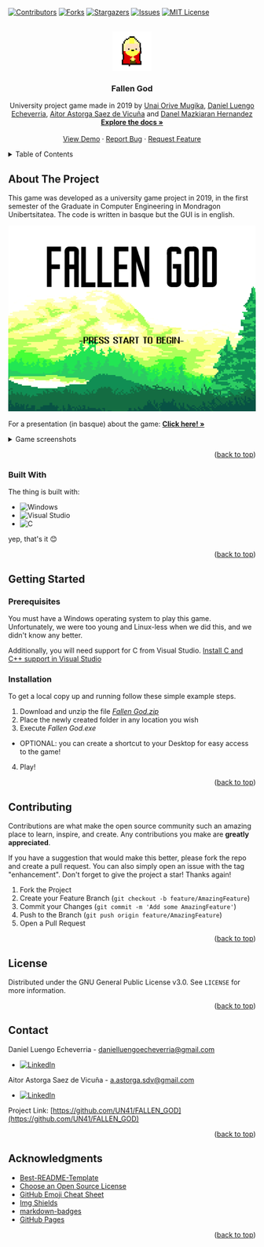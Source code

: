 <!-- Improved compatibility of back to top link: See: https://github.com/othneildrew/Best-README-Template/pull/73 -->
<a name="readme-top"></a>
<!--
*** Thanks for checking out the Best-README-Template. If you have a suggestion
*** that would make this better, please fork the repo and create a pull request
*** or simply open an issue with the tag "enhancement".
*** Don't forget to give the project a star!
*** Thanks again! Now go create something AMAZING! :D
-->



<!-- PROJECT SHIELDS -->
<!--
*** I'm using markdown "reference style" links for readability.
*** Reference links are enclosed in brackets [ ] instead of parentheses ( ).
*** See the bottom of this document for the declaration of the reference variables
*** for contributors-url, forks-url, etc. This is an optional, concise syntax you may use.
*** https://www.markdownguide.org/basic-syntax/#reference-style-links
-->
[![Contributors][contributors-shield]][contributors-url]
[![Forks][forks-shield]][forks-url]
[![Stargazers][stars-shield]][stars-url]
[![Issues][issues-shield]][issues-url]
[![MIT License][license-shield]][license-url]



<!-- PROJECT LOGO -->
<br />
<div align="center">
  <a href="https://github.com/UN41/FALLEN_GOD">
    <img src="sdlExamplesVcWS/02simpleGame/img/delantegif.gif" alt="Logo" width="80" height="80">
  </a>

  <h3 align="center">Fallen God</h3>

  <p align="center">
     University project game made in 2019 by <a href="https://github.com/UN41">Unai Orive Mugika</a>, <a href="https://github.com/Danielluengo15">Daniel Luengo Echeverria</a>, <a href="https://github.com/AitorAstorga">Aitor Astorga Saez de Vicuña</a> and <a href="https://github.com/">Danel Mazkiaran Hernandez</a>
    <br />
    <a href="https://github.com/UN41/FALLEN_GOD"><strong>Explore the docs »</strong></a>
    <br />
    <br />
    <a href="https://drive.google.com/file/d/1RZoEdsV1oOgvHUz2trkTpNHtVW92lrJQ/view?usp=share_link">View Demo</a>
    ·
    <a href="https://github.com/UN41/FALLEN_GOD/issues">Report Bug</a>
    ·
    <a href="https://github.com/UN41/FALLEN_GOD/issues">Request Feature</a>
  </p>
</div>



<!-- TABLE OF CONTENTS -->
<details>
  <summary>Table of Contents</summary>
  <ol>
    <li>
      <a href="#about-the-project">About The Project</a>
      <ul>
        <li><a href="#built-with">Built With</a></li>
      </ul>
    </li>
    <li>
      <a href="#getting-started">Getting Started</a>
      <ul>
        <li><a href="#prerequisites">Prerequisites</a></li>
        <li><a href="#installation">Installation</a></li>
      </ul>
    </li>
    <li><a href="#contributing">Contributing</a></li>
    <li><a href="#license">License</a></li>
    <li><a href="#contact">Contact</a></li>
    <li><a href="#acknowledgments">Acknowledgments</a></li>
  </ol>
</details>



<!-- ABOUT THE PROJECT -->
## About The Project

This game was developed as a university game project in 2019, in the first semester of the Graduate in Computer Engineering in Mondragon Unibertsitatea. The code is written in basque but the GUI is in english.

<div align="center">
  <img src="sdlExamplesVcWS/02simpleGame/img/menu/startMenu.bmp" alt="game_screenshot"/>
</div>

For a presentation (in basque) about the game: <a href="https://docs.google.com/presentation/d/1c0PM4SX732tn3AuZbe6d2wMaMBtvkCX3diTZuFrCeew/edit?usp=sharing"><strong>Click here! »</strong></a>

<details>
  <summary>Game screenshots</summary>
    <img src="sdlExamplesVcWS/02simpleGame/img/arbol1/4.bmp" alt="game_screenshot"/>
    <img src="sdlExamplesVcWS/02simpleGame/img/arbol1/6.bmp" alt="game_screenshot"/>
    <img src="sdlExamplesVcWS/02simpleGame/img/pulpo1/2.bmp" alt="game_screenshot"/>
    <img src="sdlExamplesVcWS/02simpleGame/img/sugea1/1.bmp" alt="game_screenshot"/>
    <img src="sdlExamplesVcWS/02simpleGame/img/titan1/5.bmp" alt="game_screenshot"/>
</details>

<p align="right">(<a href="#readme-top">back to top</a>)</p>



### Built With

The thing is built with:

* ![Windows](https://img.shields.io/badge/Windows-0078D6?style=for-the-badge&logo=windows&logoColor=white)
* ![Visual Studio](https://img.shields.io/badge/Visual%20Studio-5C2D91.svg?style=for-the-badge&logo=visual-studio&logoColor=white)
* ![C](https://img.shields.io/badge/c-%2300599C.svg?style=for-the-badge&logo=c&logoColor=white)

yep, that's it :blush:

<p align="right">(<a href="#readme-top">back to top</a>)</p>



<!-- GETTING STARTED -->
## Getting Started
### Prerequisites

You must have a Windows operating system to play this game. Unfortunately, we were too young and Linux-less when we did this, and we didn't know any better. 

Additionally, you will need support for C from Visual Studio. [Install C and C++ support in Visual Studio](https://learn.microsoft.com/en-us/cpp/build/vscpp-step-0-installation?view=msvc-170)

### Installation

To get a local copy up and running follow these simple example steps.

1. Download and unzip the file _[Fallen God.zip](https://github.com/UN41/FALLEN_GOD/releases/tag/1.0.0)_
2. Place the newly created folder in any location you wish
3. Execute _Fallen God.exe_
* OPTIONAL: you can create a shortcut to your Desktop for easy access to the game!

4. Play!

<p align="right">(<a href="#readme-top">back to top</a>)</p>



<!-- CONTRIBUTING -->
## Contributing

Contributions are what make the open source community such an amazing place to learn, inspire, and create. Any contributions you make are **greatly appreciated**.

If you have a suggestion that would make this better, please fork the repo and create a pull request. You can also simply open an issue with the tag "enhancement".
Don't forget to give the project a star! Thanks again!

1. Fork the Project
2. Create your Feature Branch (`git checkout -b feature/AmazingFeature`)
3. Commit your Changes (`git commit -m 'Add some AmazingFeature'`)
4. Push to the Branch (`git push origin feature/AmazingFeature`)
5. Open a Pull Request

<p align="right">(<a href="#readme-top">back to top</a>)</p>



<!-- LICENSE -->
## License

Distributed under the GNU General Public License v3.0. See `LICENSE` for more information.

<p align="right">(<a href="#readme-top">back to top</a>)</p>



<!-- CONTACT -->
## Contact


Daniel Luengo Echeverria - danielluengoecheverria@gmail.com
* [![LinkedIn][linkedin-shield]][linkedin-url-daniel]

Aitor Astorga Saez de Vicuña - a.astorga.sdv@gmail.com
* [![LinkedIn][linkedin-shield]][linkedin-url-aitor]

Project Link: [https://github.com/UN41/FALLEN_GOD](https://github.com/UN41/FALLEN_GOD)

<p align="right">(<a href="#readme-top">back to top</a>)</p>



<!-- ACKNOWLEDGMENTS -->
## Acknowledgments

* [Best-README-Template](https://github.com/othneildrew/Best-README-Template)
* [Choose an Open Source License](https://choosealicense.com)
* [GitHub Emoji Cheat Sheet](https://www.webpagefx.com/tools/emoji-cheat-sheet)
* [Img Shields](https://shields.io)
* [markdown-badges](https://github.com/Ileriayo/markdown-badges#table-of-contents)
* [GitHub Pages](https://pages.github.com)

<p align="right">(<a href="#readme-top">back to top</a>)</p>



<!-- MARKDOWN LINKS & IMAGES -->
<!-- https://www.markdownguide.org/basic-syntax/#reference-style-links -->
[contributors-shield]: https://img.shields.io/github/contributors/UN41/FALLEN_GOD.svg?style=for-the-badge
[contributors-url]: https://github.com/UN41/FALLEN_GOD/graphs/contributors
[forks-shield]: https://img.shields.io/github/forks/UN41/FALLEN_GOD.svg?style=for-the-badge
[forks-url]: https://github.com/UN41/FALLEN_GOD/network/members
[stars-shield]: https://img.shields.io/github/stars/UN41/FALLEN_GOD.svg?style=for-the-badge
[stars-url]: https://github.com/UN41/FALLEN_GOD/stargazers
[issues-shield]: https://img.shields.io/github/issues/UN41/FALLEN_GOD.svg?style=for-the-badge
[issues-url]: https://github.com/UN41/FALLEN_GOD/issues
[license-shield]: https://img.shields.io/github/license/UN41/FALLEN_GOD.svg?style=for-the-badge
[license-url]: https://github.com/UN41/FALLEN_GOD/blob/master/LICENSE
[linkedin-shield]: https://img.shields.io/badge/-LinkedIn-black.svg?style=for-the-badge&logo=linkedin&colorB=555
[linkedin-url-aitor]: https://linkedin.com/in/aitor-astorga-saez-de-vicuña
[linkedin-url-daniel]: https://linkedin.com/in/daniel-luengo-echeverria-05b279224
